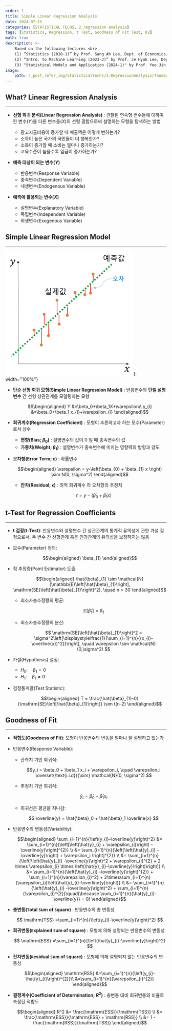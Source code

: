 ```yaml
---
order: 1
title: Simple Linear Regression Analysis
date: 2024-07-15
categories: [STATISTICAL TECHS, 2.regression analysis]
tags: [Statistics, Regression, t Test, Goodness of Fit Test, R2]
math: true
description: >-
    Based on the following lectures <br>
    (1) “Statistics (2018-1)” by Prof. Sang Ah Lee, Dept. of Economics, College of Economics & Commerce, Kookmin Univ. <br>
    (2) “Intro. to Machine Learning (2023-2)” by Prof. Je Hyuk Lee, Dept. of Data Science, The Grad. School, Kookmin Univ. <br>
    (3) "Statistical Models and Application (2024-1)" by Prof. Yeo Jin Chung, Dept. of Data Science, The Grad. School, Kookmin Univ.
image:
    path: /_post_refer_img/StatisticalTechs/2.RegressionAnalysis/Thumbnail.jpg
---
```


## What? Linear Regression Analysis
-----

- **선형 회귀 분석(Linear Regression Analysis)** : 관찰된 연속형 변수들에 대하여 한 변수($Y$)를 다른 변수들($X$)의 선형 결합으로써 설명하는 모형을 탐색하는 방법
    - 광고지출비용이 증가할 때 매출액은 어떻게 변하는가?
    - 소득이 높은 국가의 국민들이 더 행복한가?
    - 소득이 증가할 때 소비는 얼마나 증가하는가?
    - 교육수준이 높을수록 임금이 증가하는가?

- **예측 대상이 되는 변수($Y$)**
    - 반응변수(Response Variable)
    - 종속변수(Dependent Variable)
    - 내생변수(Endogenous Variable)

- **예측에 활용되는 변수($X$)**
    - 설명변수(Explanatory Variable)
    - 독립변수(Independent Variable)
    - 외생변수(Exogenous Variable)

## Simple Linear Regression Model
-----

![01](/_post_refer_img/StatisticalTechs/2.RegressionAnalysis/01-01.png){: width="100%"}

- **단순 선형 회귀 모형(Simple Linear Regression Model)** : 반응변수와 **단일 설명변수** 간 선형 상관관계를 모델링하는 모형

    $$\begin{aligned}
    Y
    &=\beta_0+\beta_1X+\varepsilon\\
    y_{i}
    &=\beta_0+\beta_1 x_{i}+\varepsilon_{i}
    \end{aligned}$$

- **회귀계수(Regression Coefficient)** : 모형이 추론하고자 하는 모수(Parameter)로서 상수
    - **편향(Bias; $\beta_0$)** : 설명변수의 값이 $0$ 일 때 종속변수의 값
    - **가중치(Weight; $\beta_1$)** : 설명변수가 종속변수에 미치는 영향력의 방향과 강도

- **오차항(Error Term; $\varepsilon$)** : 확률변수

    $$\begin{aligned}
    \varepsilon = y-\left(\beta_{0} + \beta_{1} x \right) \sim N(0, \sigma^2)
    \end{aligned}$$

    - **잔차(Residual; $\epsilon$)** : 최적 회귀계수 하 오차항의 추정치

        $$
        \epsilon=y-\left(\hat{\beta}_{0} + \hat{\beta}_{1} x \right)
        $$

## t-Test for Regression Coefficients
-----

- **t 검정(t-Test)**: 반응변수와 설명변수 간 상관관계의 통계적 유의성에 관한 가설 검정으로서, 두 변수 간 선형관계 혹은 인과관계의 유의성을 보장하지는 않음

- 모수(Parameter) 정의:

    $$\begin{aligned}
    \beta_{1}
    \end{aligned}$$

- 점 추정량(Point Estimator) 도출:

    $$\begin{aligned}
    \hat{\beta}_{1} \sim \mathcal{N}(\mathbb{E}\left[\hat{\beta}_{1}\right], \mathrm{SE}\left[\hat{\beta}_{1}\right]^2), \quad n > 30
    \end{aligned}$$

    - 최소자승추정량의 평균:

        $$
        \mathbb{E}\left[\hat{\beta}_{1}\right] = \beta_{1}
        $$

    - 최소자승추정량의 분산:

        $$
        \mathrm{SE}\left[\hat{\beta}_{1}\right]^2
        = \sigma^2\left[\displaystyle\frac{1}{\sum_{i=1}^{n}{(x_{i}-\overline{x})^2}}\right], \quad \varepsilon \sim \mathcal{N}(0,\sigma^2)
        $$

- 가설(Hypothesis) 설정:
    - $H_{0}: \quad \beta_{1} = 0$
    - $H_{1}: \quad \beta_{1} \ne 0$

- 검정통계량(Test Statistic):

    $$\begin{aligned}
    T = \frac{\hat{\beta}_{1}-0}{\mathrm{SE}\left[\hat{\beta}_{1}\right]} \sim t(n-2)
    \end{aligned}$$

## Goodness of Fit
-----

- **적합도(Goodness of Fit)**: 모형이 반응변수의 변동을 얼마나 잘 설명하고 있는가

- 반응변수(Response Variable):
    - 관측치 기반 회귀식:

        $$y_i = \beta_0 + \beta_1 x_i + \varepsilon_i, \quad \varepsilon_i \overset{\text{i.i.d}}{\sim} \mathcal{N}(0, \sigma^2)
        $$

    - 추정치 기반 회귀식:

        $$
        \hat{y}_i = \hat{\beta}_0 + \hat{\beta}_1 x_i
        $$

    - 회귀선은 평균을 지나감:

        $$
        \overline{y} = \hat{\beta}_0 + \hat{\beta}_1 \overline{x}
        $$

- 반응변수의 변동성(Variability):

    $$\begin{aligned}
    \sum_{i=1}^{n}{\left(y_{i}-\overline{y}\right)^2}
    &= \sum_{i=1}^{n}{\left[\left(\hat{y}_{i} + \varepsilon_{i}\right) -\overline{y}\right]^{2}} \\
    &= \sum_{i=1}^{n}{\left[\left(\hat{y}_{i} -\overline{y}\right) + \varepsilon_i \right]^{2}} \\
    &= \sum_{i=1}^{n}{\left[\left(\hat{y}_{i} -\overline{y}\right)^2 + \varepsilon_{i}^{2} + 2 \times \varepsilon_{i} \times \left(\hat{y}_{i}-\overline{y}\right)\right]} \\
    &= \sum_{i=1}^{n}{\left(\hat{y}_{i} -\overline{y}\right)^{2}} + \sum_{i=1}^{n}{\varepsilon_{i}^2} + 2\times\sum_{i=1}^{n}{\varepsilon_{i}\left(\hat{y}_{i}-\overline{y}\right)} \\
    &= \sum_{i=1}^{n}{\left(\hat{y}_{i} -\overline{y}\right)^2} + \sum_{i=1}^{n}{\varepsilon_{i}^{2}}\quad(\because \sum_{i=1}^{n}{\hat{y}_{i}-\overline{y}} = 0)
    \end{aligned}$$

- **총변동(`T`otal `S`um of `S`quare)** : 반응변수의 총 변동성

    $$
    \mathrm{TSS}
    =\sum_{i=1}^{n}{\left(y_{i}-\overline{y}\right)^2}
    $$

- **회귀변동(`E`xplained `S`um of `S`quare)** : 모형에 의해 설명되는 반응변수의 변동성

    $$
    \mathrm{ESS}
    =\sum_{i=1}^{n}{\left(\hat{y}_{i}-\overline{y}\right)^2}
    $$

- **잔차변동(`R`esidual `S`um of `S`quare)** : 모형에 의해 설명되지 않는 반응변수의 변동성

    $$\begin{aligned}
    \mathrm{RSS}
    &=\sum_{i=1}^{n}{\left(y_{i}-\hat{y}_{i}\right)^{2}}\\
    &=\sum_{i=1}^{n}{\varepsilon_{i}^{2}}
    \end{aligned}$$

- **결정계수(Coefficient of Determination; $R^2$)** : 총변동 대비 회귀변동의 비율로 측정된 적합도

    $$\begin{aligned}
    R^2
    &= \frac{\mathrm{ESS}}{\mathrm{TSS}} \\
    &= \frac{\mathrm{ESS}}{\mathrm{ESS} + \mathrm{RSS}} \\
    &= 1 - \frac{\mathrm{RSS}}{\mathrm{TSS}}
    \end{aligned}$$